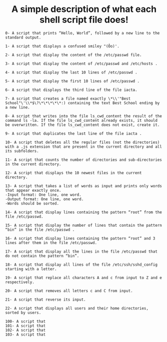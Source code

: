    <h1 align="center"> A simple description of what each shell script file does!</h1>

		
    0- A script that prints “Hello, World”, followed by a new line to the standard output.

    1- A script that displays a confused smiley "(Ôo)'.

    2- A script that display the content of the /etc/passwd file.

    3- A script that display the content of /etc/passwd and /etc/hosts .

    4- A script that display the last 10 lines of /etc/passwd .

    5- A script that display the first 10 lines of /etc/passwd .

    6- A script that displays the third line of the file iacta.
	
    7- A script that creates a file named exactly \*\\'"Best School"\'\\*$\?\*\*\*\*\*:) containing the text Best School ending by a new line.
 
    8- A script that writes into the file ls_cwd_content the result of the command ls -la. If the file ls_cwd_content already exists, it should be overwritten. If the file ls_cwd_content does not exist, create it.

    9- A script that duplicates the last line of the file iacta .

    10- A script that deletes all the regular files (not the directories) with a .js extension that are present in the current directory and all its subfolders.

    11- A script that counts the number of directories and sub-directories in the current directory.

    12- A script that displays the 10 newest files in the current directory.
 
    13- A script that takes a list of words as input and prints only words that appear exactly once.
	-Input format: One line, one word.
	-Output format: One line, one word.
	-Words should be sorted.

    14- A script that display lines containing the pattern “root” from the file /etc/passwd.

    15- A script that display the number of lines that contain the pattern “bin” in the file /etc/passwd .

    16- A script that display lines containing the pattern “root” and 3 lines after them in the file /etc/passwd.

    17- A script that display all the lines in the file /etc/passwd that do not contain the pattern “bin”.

    18- A script that display all lines of the file /etc/ssh/sshd_config starting with a letter.

    19- A script that replace all characters A and c from input to Z and e respectively.

    20- A script that removes all letters c and C from input.

    21- A script that reverse its input.

    22- A script that displays all users and their home directories, sorted by users.

    100- A script that 
    101- A script that 
    102- A script that 
    103- A script that 
